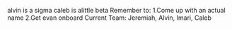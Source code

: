 alvin is a sigma
caleb is alittle beta
Remember to:
1.Come up with an actual name
2.Get evan onboard
Current Team: Jeremiah, Alvin, Imari, Caleb
